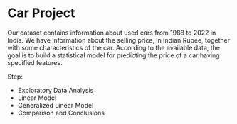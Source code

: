 # Car Project

Our dataset contains information about used cars from 1988 to 2022 in India. We have information about the selling price, in Indian Rupee, together with some characteristics of the car. 
According to the available data, the goal is to build a statistical model for predicting the price of a car having specified features.

Step:
- Exploratory Data Analysis
- Linear Model
- Generalized Linear Model
- Comparison and Conclusions

